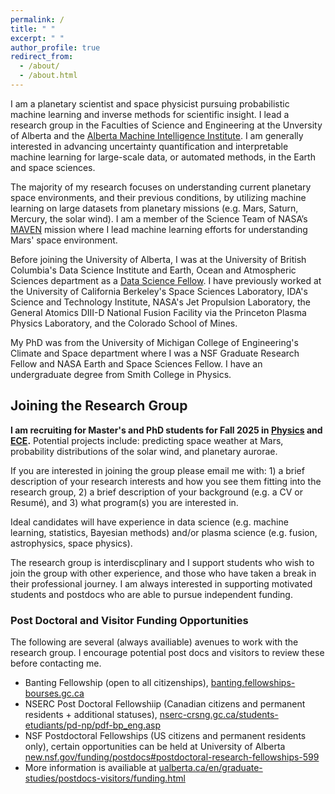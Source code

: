 ```yaml
---
permalink: /
title: " "
excerpt: " "
author_profile: true
redirect_from: 
  - /about/
  - /about.html
---
```


I am a planetary scientist and space physicist pursuing probabilistic machine learning and inverse methods for scientific insight. I lead a research group in the Faculties of Science and Engineering at the Unversity of Alberta and the [Alberta Machine Intelligence Institute](https://www.amii.ca/). I am generally interested in advancing uncertainty quantification and interpretable machine learning for large-scale data, or automated methods, in the Earth and space sciences.

The majority of my research focuses on understanding current planetary space environments, and their previous conditions, by utilizing machine learning on large datasets from planetary missions (e.g. Mars, Saturn, Mercury, the solar wind). I am a member of the Science Team of NASA’s [MAVEN](https://science.nasa.gov/mission/maven/) mission where I lead machine learning efforts for understanding Mars' space environment. 

Before joining the University of Alberta, I was at the University of British Columbia's Data Science Institute and Earth, Ocean and Atmospheric Sciences department as a [Data Science Fellow](https://dsi.ubc.ca/projects/2023/gaussian-processes-advancing-understanding-planetary-magnetism-spacecraft). I have previously worked at the University of California Berkeley's Space Sciences Laboratory, IDA's Science and Technology Institute, NASA's Jet Propulsion Laboratory, the General Atomics DIII-D National Fusion Facility via the Princeton Plasma Physics Laboratory, and the Colorado School of Mines. 

My PhD was from the University of Michigan College of Engineering's Climate and Space department where I was a NSF Graduate Research Fellow and NASA Earth and Space Sciences Fellow. I have an undergraduate degree from Smith College in Physics. 

## Joining the Research Group

**I am recruiting for Master's and PhD students for Fall 2025 in [Physics](https://www.ualberta.ca/en/physics/index.html) and [ECE](https://www.ualberta.ca/en/engineering/electrical-computer-engineering/index.html).** Potential projects include: predicting space weather at Mars, probability distributions of the solar wind, and planetary aurorae.

If you are interested in joining the group please email me with: 1) a brief description of your research interests and how you see them fitting into the research group, 2) a brief description of your background (e.g. a CV or Resumé), and 3) what program(s) you are interested in. 

Ideal candidates will have experience in data science (e.g. machine learning, statistics, Bayesian methods) and/or plasma science (e.g. fusion, astrophysics, space physics). 

The research group is interdiscplinary and I support students who wish to join the group with other experience, and those who have taken a break in their professional journey. I am always interested in supporting motivated students and postdocs who are able to pursue independent funding.

### Post Doctoral and Visitor Funding Opportunities

The following are several (always availiable) avenues to work with the research group. I encourage potential post docs and visitors to review these before contacting me.

  - Banting Fellowship (open to all citizenships), [banting.fellowships-bourses.gc.ca](https://banting.fellowships-bourses.gc.ca)
  - NSERC Post Doctoral Fellowshiip (Canadian citizens and permanent residents + additional statuses), [nserc-crsng.gc.ca/students-etudiants/pd-np/pdf-bp_eng.asp](https://www.nserc-crsng.gc.ca/students-etudiants/pd-np/pdf-bp_eng.asp)
  - NSF Postdoctoral Fellowships (US citizens and permanent residents only), certain opportunities can be held at University of Alberta [new.nsf.gov/funding/postdocs#postdoctoral-research-fellowships-599](https://new.nsf.gov/funding/postdocs#postdoctoral-research-fellowships-599)
  - More information is availiable at [ualberta.ca/en/graduate-studies/postdocs-visitors/funding.html](https://www.ualberta.ca/en/graduate-studies/postdocs-visitors/funding.html)

<!-- ### Updates

- Jan. 2025: A. R. Azari joins University of Alberta. 

-->













